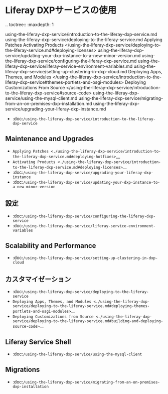 Liferay DXPサービスの使用
=============================

.. toctree:: :maxdepth: 1

   using-the-liferay-dxp-service/introduction-to-the-liferay-dxp-service.md using-the-liferay-dxp-service/deploying-to-the-liferay-service.md Applying Patches <using-the-liferay-dxp-service> Activating Products </using-the-liferay-dxp-service/deploying-to-the-liferay-service.md#deploying-licenses> using-the-liferay-dxp-service/updating-your-dxp-instance-to-a-new-minor-version.md using-the-liferay-dxp-service/configuring-the-liferay-dxp-service.md using-the-liferay-dxp-service/liferay-service-environment-variables.md using-the-liferay-dxp-service/setting-up-clustering-in-dxp-cloud.md Deploying Apps, Themes, and Modules </using-the-liferay-dxp-service/introduction-to-the-liferay-dxp-service#themes-portlets-and-osgi-modules> Deploying Customizations From Source </using-the-liferay-dxp-service/introduction-to-the-liferay-dxp-service#source-code> using-the-liferay-dxp-service/using-the-mysql-client.md using-the-liferay-dxp-service/migrating-from-an-on-premises-dxp-installation.md using-the-liferay-dxp-service/upgrading-your-liferay-dxp-instance.md

-  :doc:`/using-the-liferay-dxp-service/introduction-to-the-liferay-dxp-service`

Maintenance and Upgrades
------------------------

-  `Applying Patches <./using-the-liferay-dxp-service/introduction-to-the-liferay-dxp-service.md#deploying-hotfixes>`__
-  `Activating Products <./using-the-liferay-dxp-service/introduction-to-the-liferay-dxp-service.md#deploying-licenses>`__
-  :doc:`/using-the-liferay-dxp-service/upgrading-your-liferay-dxp-instance`
-  :doc:`/using-the-liferay-dxp-service/updating-your-dxp-instance-to-a-new-minor-version`

設定
-------------

-  :doc:`/using-the-liferay-dxp-service/configuring-the-liferay-dxp-service`
-  :doc:`/using-the-liferay-dxp-service/liferay-service-environment-variables`

Scalability and Performance
---------------------------

-  :doc:`/using-the-liferay-dxp-service/setting-up-clustering-in-dxp-cloud`

カスタマイゼーション
--------------

-  :doc:`/using-the-liferay-dxp-service/deploying-to-the-liferay-service`
-  `Deploying Apps, Themes, and Modules <./using-the-liferay-dxp-service/deploying-to-the-liferay-service.md#deploying-themes-portlets-and-osgi-modules>`__
-  `Deploying Customizations from Source <./using-the-liferay-dxp-service/deploying-to-the-liferay-service.md#building-and-deploying-source-code>`__

Liferay Service Shell
---------------------

-  :doc:`/using-the-liferay-dxp-service/using-the-mysql-client`

Migrations
----------

-  :doc:`/using-the-liferay-dxp-service/migrating-from-an-on-premises-dxp-installation`